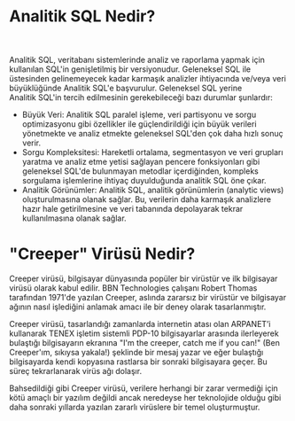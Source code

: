 # Analitik SQL Nedir?
<br /><br />  Analitik SQL, veritabanı sistemlerinde analiz ve raporlama yapmak için kullanılan SQL'in genişletilmiş bir versiyonudur. Geleneksel SQL ile 
<br /> üstesinden gelinemeyecek kadar karmaşık analizler ihtiyacında ve/veya veri büyüklüğünde Analitik SQL'e başvurulur. Geleneksel SQL yerine
<br /> Analitik SQL'in tercih edilmesinin gerekebileceği bazı durumlar şunlardır:
- Büyük Veri: Analitik SQL paralel işleme, veri partisyonu ve sorgu optimizasyonu gibi özellikler ile güçlendirildiği için büyük verileri yönetmekte ve analiz etmekte geleneksel SQL'den çok daha hızlı sonuç verir.
- Sorgu Kompleksitesi: Hareketli ortalama, segmentasyon ve veri grupları yaratma ve analiz etme yetisi sağlayan pencere fonksiyonları gibi geleneksel SQL'de bulunmayan metodlar içerdiğinden, kompleks sorgulama işlemlerine ihtiyaç duyulduğunda analitik SQL öne çıkar.
- Analitik Görünümler: Analitik SQL, analitik görünümlerin (analytic views) oluşturulmasına olanak sağlar. Bu, verilerin daha karmaşık analizlere hazır hale getirilmesine ve veri tabanında depolayarak tekrar kullanılmasına olanak sağlar.

# "Creeper" Virüsü Nedir?
Creeper virüsü, bilgisayar dünyasında popüler bir virüstür ve ilk bilgisayar virüsü olarak kabul edilir. BBN Technologies çalışanı Robert Thomas tarafından 1971'de yazılan Creeper,  aslında zararsız bir virüstür ve bilgisayar ağının nasıl işlediğini anlamak amacı ile bir deney olarak tasarlanmıştır. 

Creeper virüsü, tasarlandığı zamanlarda internetin atası olan ARPANET’i kullanarak TENEX işletim sistemli PDP-10 bilgisayarlar arasında ilerleyerek bulaştığı bilgisayarın ekranına "I'm the creeper, catch me if you can!" (Ben Creeper'ım, sıkıysa yakala!) şeklinde bir mesaj yazar ve eğer bulaştığı bilgisayarda kendi kopyasına rastlarsa bir sonraki bilgisayara geçer. Bu süreç tekrarlanarak virüs ağı dolaşır. 

Bahsedildiği gibi Creeper virüsü, verilere herhangi bir zarar vermediği için kötü amaçlı bir yazılım değildi ancak neredeyse her teknolojide olduğu gibi daha sonraki yıllarda yazılan zararlı virüslere bir temel oluşturmuştur.
